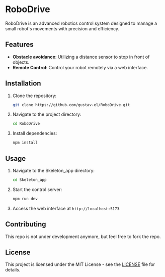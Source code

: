# RoboDrive

RoboDrive is an advanced robotics control system designed to manage a small robot's movements with precision and efficiency.

## Features

- **Obstacle avoidance**: Utilizing a distance sensor to stop in front of objects.
- **Remote Control**: Control your robot remotely via a web interface.

## Installation

1. Clone the repository:
    ```sh
    git clone https://github.com/gustav-el/RoboDrive.git
    ```
2. Navigate to the project directory:
    ```sh
    cd RoboDrive
    ```
3. Install dependencies:
    ```sh
    npm install
    ```

## Usage
1. Navigate to the Skeleton_app directory:
    ```sh
    cd Skeleton_app
    ```
2. Start the control server:
    ```sh
    npm run dev
    ```
3. Access the web interface at `http://localhost:5173`.

## Contributing

This repo is not under development anymore, but feel free to fork the repo.

## License

This project is licensed under the MIT License - see the [LICENSE](LICENSE) file for details.

